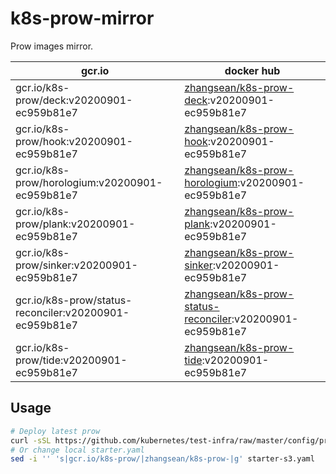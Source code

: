 # k8s-prow-mirror

Prow images mirror.

gcr.io | docker hub
---|---
gcr.io/k8s-prow/deck:v20200901-ec959b81e7 | [zhangsean/k8s-prow-deck](https://hub.docker.com/r/zhangsean/k8s-prow-deck):v20200901-ec959b81e7
gcr.io/k8s-prow/hook:v20200901-ec959b81e7 | [zhangsean/k8s-prow-hook](https://hub.docker.com/r/zhangsean/k8s-prow-hook):v20200901-ec959b81e7
gcr.io/k8s-prow/horologium:v20200901-ec959b81e7 | [zhangsean/k8s-prow-horologium](https://hub.docker.com/r/zhangsean/k8s-prow-horologium):v20200901-ec959b81e7
gcr.io/k8s-prow/plank:v20200901-ec959b81e7 | [zhangsean/k8s-prow-plank](https://hub.docker.com/r/zhangsean/k8s-prow-plank):v20200901-ec959b81e7
gcr.io/k8s-prow/sinker:v20200901-ec959b81e7 | [zhangsean/k8s-prow-sinker](https://hub.docker.com/r/zhangsean/k8s-prow-sinker):v20200901-ec959b81e7
gcr.io/k8s-prow/status-reconciler:v20200901-ec959b81e7 | [zhangsean/k8s-prow-status-reconciler](https://hub.docker.com/r/zhangsean/k8s-prow-status-reconciler):v20200901-ec959b81e7
gcr.io/k8s-prow/tide:v20200901-ec959b81e7 | [zhangsean/k8s-prow-tide](https://hub.docker.com/r/zhangsean/k8s-prow-tide):v20200901-ec959b81e7

## Usage

```bash
# Deploy latest prow
curl -sSL https://github.com/kubernetes/test-infra/raw/master/config/prow/cluster/starter-s3.yaml | sed 's|gcr.io/k8s-prow/|zhangsean/k8s-prow-|g' | kubectl apply -f -
# Or change local starter.yaml
sed -i '' 's|gcr.io/k8s-prow/|zhangsean/k8s-prow-|g' starter-s3.yaml
```
